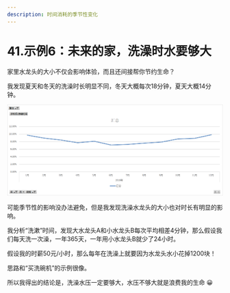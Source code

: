 ```yaml
---
description: 时间消耗的季节性变化
---
```


# 41.示例6：未来的家，洗澡时水要够大

家里水龙头的大小不仅会影响体验，而且还间接帮你节约生命？

我发现夏天和冬天的洗澡时长明显不同，冬天大概每次18分钟，夏天大概14分钟。

![](../.gitbook/assets/tu-pian%20%2821%29.png)

可能季节性的影响没办法避免，但是我发现洗澡水龙头的大小也对时长有明显的影响。

我分析“洗漱”时间，发现大水龙头A和小水龙头B每次平均相差4分钟，那么假设我们每天洗一次澡，一年365天，一年用小水龙头B就少了24小时。

假设我的时薪50元/小时，那么每年在洗澡上就要因为水龙头水小花掉1200块！

思路和“买洗碗机”的示例很像。

所以我得出的结论是，洗澡水压一定要够大，水压不够大就是浪费我的生命 😀

